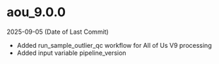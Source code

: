 # aou_9.0.0
2025-09-05 (Date of Last Commit)

* Added run_sample_outlier_qc workflow for All of Us V9 processing
* Added input variable pipeline_version